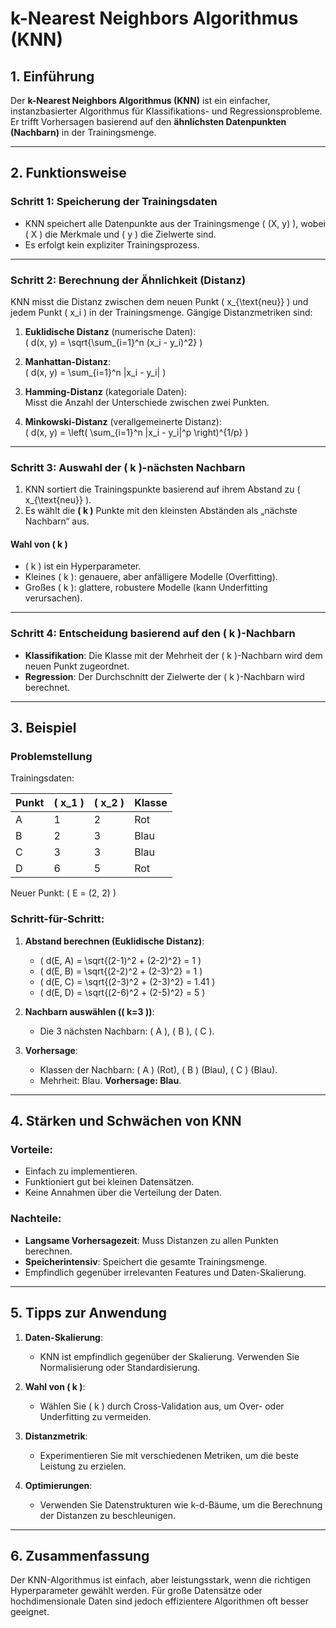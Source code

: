 # k-Nearest Neighbors Algorithmus (KNN)

## 1. Einführung
Der **k-Nearest Neighbors Algorithmus (KNN)** ist ein einfacher, instanzbasierter Algorithmus für Klassifikations- und Regressionsprobleme. Er trifft Vorhersagen basierend auf den **ähnlichsten Datenpunkten (Nachbarn)** in der Trainingsmenge.

---

## 2. Funktionsweise

### **Schritt 1: Speicherung der Trainingsdaten**
- KNN speichert alle Datenpunkte aus der Trainingsmenge \( (X, y) \), wobei \( X \) die Merkmale und \( y \) die Zielwerte sind.
- Es erfolgt kein expliziter Trainingsprozess.

---

### **Schritt 2: Berechnung der Ähnlichkeit (Distanz)**
KNN misst die Distanz zwischen dem neuen Punkt \( x_{\text{neu}} \) und jedem Punkt \( x_i \) in der Trainingsmenge. Gängige Distanzmetriken sind:

1. **Euklidische Distanz** (numerische Daten):  
   \( d(x, y) = \sqrt{\sum_{i=1}^n (x_i - y_i)^2} \)

2. **Manhattan-Distanz**:  
   \( d(x, y) = \sum_{i=1}^n |x_i - y_i| \)

3. **Hamming-Distanz** (kategoriale Daten):  
   Misst die Anzahl der Unterschiede zwischen zwei Punkten.

4. **Minkowski-Distanz** (verallgemeinerte Distanz):  
   \( d(x, y) = \left( \sum_{i=1}^n |x_i - y_i|^p \right)^{1/p} \)

---

### **Schritt 3: Auswahl der \( k \)-nächsten Nachbarn**
1. KNN sortiert die Trainingspunkte basierend auf ihrem Abstand zu \( x_{\text{neu}} \).
2. Es wählt die **\( k \)** Punkte mit den kleinsten Abständen als „nächste Nachbarn“ aus.

#### **Wahl von \( k \)**
- \( k \) ist ein Hyperparameter.
- Kleines \( k \): genauere, aber anfälligere Modelle (Overfitting).
- Großes \( k \): glattere, robustere Modelle (kann Underfitting verursachen).

---

### **Schritt 4: Entscheidung basierend auf den \( k \)-Nachbarn**
- **Klassifikation**: Die Klasse mit der Mehrheit der \( k \)-Nachbarn wird dem neuen Punkt zugeordnet.
- **Regression**: Der Durchschnitt der Zielwerte der \( k \)-Nachbarn wird berechnet.

---

## 3. Beispiel

### Problemstellung
Trainingsdaten:

| Punkt | \( x_1 \) | \( x_2 \) | Klasse |
|-------|-----------|-----------|--------|
| A     | 1         | 2         | Rot    |
| B     | 2         | 3         | Blau   |
| C     | 3         | 3         | Blau   |
| D     | 6         | 5         | Rot    |

Neuer Punkt: \( E = (2, 2) \)

### Schritt-für-Schritt:
1. **Abstand berechnen (Euklidische Distanz)**:
   - \( d(E, A) = \sqrt{(2-1)^2 + (2-2)^2} = 1 \)
   - \( d(E, B) = \sqrt{(2-2)^2 + (2-3)^2} = 1 \)
   - \( d(E, C) = \sqrt{(2-3)^2 + (2-3)^2} = 1.41 \)
   - \( d(E, D) = \sqrt{(2-6)^2 + (2-5)^2} = 5 \)

2. **Nachbarn auswählen (\( k=3 \))**:
   - Die 3 nächsten Nachbarn: \( A \), \( B \), \( C \).

3. **Vorhersage**:
   - Klassen der Nachbarn: \( A \) (Rot), \( B \) (Blau), \( C \) (Blau).
   - Mehrheit: Blau. **Vorhersage: Blau**.

---

## 4. Stärken und Schwächen von KNN

### Vorteile:
- Einfach zu implementieren.
- Funktioniert gut bei kleinen Datensätzen.
- Keine Annahmen über die Verteilung der Daten.

### Nachteile:
- **Langsame Vorhersagezeit**: Muss Distanzen zu allen Punkten berechnen.
- **Speicherintensiv**: Speichert die gesamte Trainingsmenge.
- Empfindlich gegenüber irrelevanten Features und Daten-Skalierung.

---

## 5. Tipps zur Anwendung

1. **Daten-Skalierung**:
   - KNN ist empfindlich gegenüber der Skalierung. Verwenden Sie Normalisierung oder Standardisierung.

2. **Wahl von \( k \)**:
   - Wählen Sie \( k \) durch Cross-Validation aus, um Over- oder Underfitting zu vermeiden.

3. **Distanzmetrik**:
   - Experimentieren Sie mit verschiedenen Metriken, um die beste Leistung zu erzielen.

4. **Optimierungen**:
   - Verwenden Sie Datenstrukturen wie k-d-Bäume, um die Berechnung der Distanzen zu beschleunigen.

---

## 6. Zusammenfassung
Der KNN-Algorithmus ist einfach, aber leistungsstark, wenn die richtigen Hyperparameter gewählt werden. Für große Datensätze oder hochdimensionale Daten sind jedoch effizientere Algorithmen oft besser geeignet.

